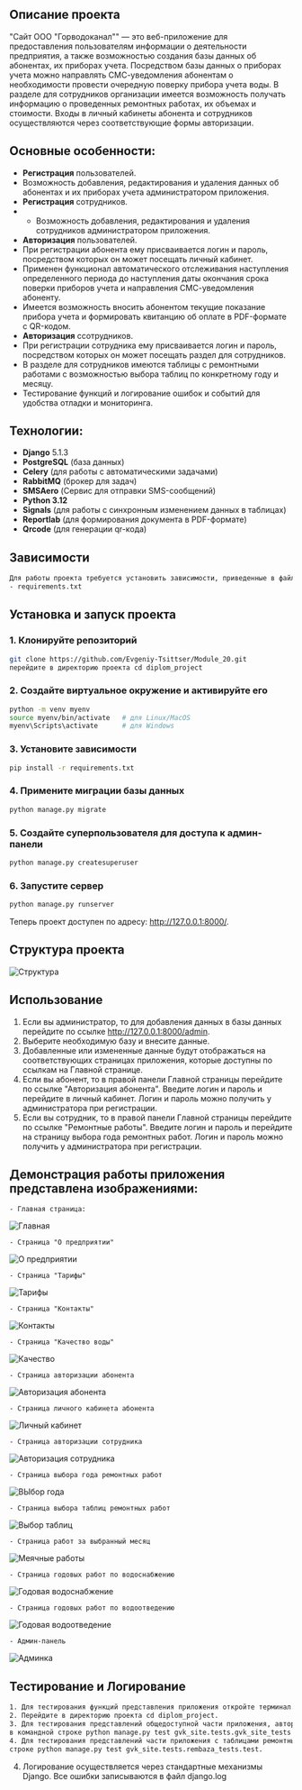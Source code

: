 ## **Описание проекта**

"Сайт ООО "Горводоканал"" — это веб-приложение для предоставления пользователям информации о деятельности предприятия, а также возможностью 
создания базы данных об абонентах, их приборах учета. Посредством базы данных о приборах учета можно направлять СМС-уведомления абонентам о 
необходимости провести очередную поверку прибора учета воды. В разделе для сотрудников организации имеется возможность получать информацию 
о проведенных ремонтных работах, их объемах и стоимости. Входы в личный кабинеты абонента и сотрудников осуществляются через соответствующие 
формы авторизации.

## **Основные особенности:**

- **Регистрация** пользователей.
- Возможность добавления, редактирования и удаления данных об абонентах и их приборах учета администратором приложения.
- **Регистрация** сотрудников.
- - Возможность добавления, редактирования и удаления сотрудников администратором приложения.
- **Авторизация** пользователей.
- При регистрации абонента ему присваивается логин и пароль, посредством которых он может посещать личный кабинет.
- Применен функционал автоматического отслеживания наступления определенного периода до наступления даты окончания срока поверки
  приборов учета и направления СМС-уведомления абоненту.
- Имеется возможность вносить абонентом текущие показание прибора учета и формировать квитанцию об оплате в PDF-формате с QR-кодом.
- **Авторизация** ссотрудников.
- При регистрации сотрудника ему присваивается логин и пароль, посредством которых он может посещать раздел для сотрудников.
- В разделе для сотрудников имеются таблицы с ремонтными работами с возможностью выбора таблиц по конкретному году и месяцу.
- Тестирование функций и логирование ошибок и событий для удобства отладки и мониторинга.

## **Технологии:**

- **Django** 5.1.3
- **PostgreSQL** (база данных)
- **Celery**  (для работы с автоматическими задачами)
- **RabbitMQ** (брокер для задач)
- **SMSAero** (Сервис для отправки SMS-сообщений)
- **Python 3.12**
- **Signals**  (для работы с синхронным изменением данных в таблицах)
- **Reportlab**  (для формирования документа в PDF-формате)
- **Qrcode**  (для генерации qr-кода)

## **Зависимости**
```bash
Для работы проекта требуется установить зависимости, приведенные в файле:
- requirements.txt
```
## **Установка и запуск проекта**

### 1. Клонируйте репозиторий
```bash
git clone https://github.com/Evgeniy-Tsittser/Module_20.git                                    
перейдите в директорию проекта cd diplom_project
```
### 2. Создайте виртуальное окружение и активируйте его
```bash
python -m venv myenv
source myenv/bin/activate   # для Linux/MacOS
myenv\Scripts\activate      # для Windows
```
### 3. Установите зависимости
```bash
pip install -r requirements.txt
```
###  4. Примените миграции базы данных
```bash
python manage.py migrate
```
### 5. Создайте суперпользователя для доступа к админ-панели
```bash
python manage.py createsuperuser
```
### 6. Запустите сервер
```bash
python manage.py runserver
```
Теперь проект доступен по адресу: http://127.0.0.1:8000/.

## Структура проекта
![Структура](https://github.com/user-attachments/assets/cec45c4e-5b28-425e-9ac1-6c132b3fbc46)

## Использование
1. Если вы администратор, то для добавления данных в базы данных перейдите по ссылке http://127.0.0.1:8000/admin.
2. Выберите необходимую базу и внесите данные.
3. Добавленные или измененные данные будут отображаться на соответствующих страницах приложения, которые доступны по ссылкам на Главной странице.
4. Если вы абонент, то в правой панели Главной страницы перейдите по ссылке "Авторизация абонента". Введите логин и пароль и перейдите в личный
 кабинет. Логин и пароль можно получить у администратора при регистрации.
5. Если вы сотрудник, то в правой панели Главной страницы перейдите по ссылке "Ремонтные работы". Введите логин и пароль и перейдите на страницу
выбора года ремонтных работ. Логин и пароль можно получить у администратора при регистрации.

## Демонстрация работы приложения представлена изображениями:
    - Главная страница:
  ![Главная](https://github.com/user-attachments/assets/77e0e8c2-bb47-4260-997c-82a687af01bb)
 
    - Страница "О предприятии"
  ![О предприятии](https://github.com/user-attachments/assets/28aa91b2-2872-4167-9dc2-c2b60e4afac2)

    - Страница "Тарифы"
  ![Тарифы](https://github.com/user-attachments/assets/cc8a9ff4-2d85-4dfa-97da-587e38925e9b)

    - Страница "Контакты"
  ![Контакты](https://github.com/user-attachments/assets/344a9dee-cb11-4a28-b03b-4b22ac9d9047)

    - Страница "Качество воды"
  ![Качество](https://github.com/user-attachments/assets/92238b40-761c-4eec-91e7-b4711facf2e8)

    - Страница авторизации абонента
  ![Авторизация абонента](https://github.com/user-attachments/assets/309d7b5c-0475-439b-b5f7-35bb136676f7)

    - Страница личного кабинета абонента
  ![Личный кабинет](https://github.com/user-attachments/assets/26a22572-2036-4303-b687-4b4ce896ed6a)

    - Страница авторизации сотрудника
  ![Авторизация сотрудника](https://github.com/user-attachments/assets/7948c518-c5ad-4c0a-b12e-d5b3e726348b)

    - Страница выбора года ремонтных работ
  ![ВЫбор года](https://github.com/user-attachments/assets/aa1cbd5f-e7e3-4c1a-b791-e54aaf265e5e)

    - Страница выбора таблиц ремонтных работ
  ![Выбор таблиц](https://github.com/user-attachments/assets/6c26eb28-9d9a-4a9a-ae98-74c75ba19d0e)

    - Страница работ за выбранный месяц
  ![Меячные работы](https://github.com/user-attachments/assets/618dc049-8092-44a6-9ea1-0a64912d6053)

    - Страница годовых работ по водоснабжению
  ![Годовая водоснабжение](https://github.com/user-attachments/assets/cf05725c-f4eb-40dd-bc84-e44bc9a12168)

    - Страница годовых работ по водоотведению
  ![Годовая водоотведение](https://github.com/user-attachments/assets/601a93af-8056-4b45-8018-9c6711b4b295)

    - Админ-панель
  ![Админка](https://github.com/user-attachments/assets/68f99092-4a31-4608-970b-513e4f9207a3)
    
## Тестирование и Логирование
```bash
1. Для тестирования функций представления приложения откройте терминал.
2. Перейдите в директорию проекта cd diplom_project.
3. Для тестирования представлений общедоступной части приложения, авторизацию и личный кабинет, то необходимо набрать
в командной строке python manage.py test gvk_site.tests.gvk_site_tests.tests.
4. Для тестирования представлений части приложения с таблицами ремонтных работ, то необходимо набрать в командной
строке python manage.py test gvk_site.tests.rembaza_tests.test. 
```
4. Логирование осуществляется через стандартные механизмы Django. Все ошибки записываются в файл django.log
